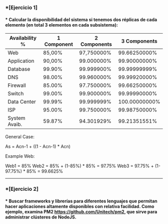 ### *[Ejercicio 1]

#### * Calcular la disponibilidad del sistema si tenemos dos réplicas de cada elemento (en total 3 elementos en cada subsistema):

| Availability % | 1 Component | 2 Components | 3 Components   |
| -------------- | ----------- | ------------ | -------------- |
| Web            |    85,00%   |  97,750000%  |  99.66250000%  |
| Application    |    90,00%   |  99.000000%  |  99.90000000%  |
| Database       |    99.90%   |  99.999900%  |  99.99999999%  |
| DNS            |    98.00%   |  99.960000%  |  99.99920000%  |
| Firewall       |    85.00%   |  97.750000%  |  99.66250000%  |
| Switch         |    99.00%   |  99.900000%  |  99.99990000%  |
| Data Center    |    99.99%   |  99.999999%  | 100.00000000%  |
| ISP            |    95.00%   |  99.750000%  |  99.98750000%  |
| System Avaib.  |    59.87%   |  94.301929%  |  99.21351551%  |

General Case:

As = Acn-1 + ((1 - Acn-1) * Acn)

Example Web:

Web1 	= 85%
Web2 	= 85% + (1-85%) * 85% = 97.75%
Web3 	= 97.75% + (1-97.75%) * 85% = 99.6625%

- - -

### *[Ejercicio 2]

#### * Buscar frameworks y librerías para diferentes lenguajes que permitan hacer aplicaciones altamente disponibles con relativa facilidad. Como ejemplo, examina PM2 <https://github.com/Unitech/pm2>, que sirve para administrar clústeres de NodeJS.
